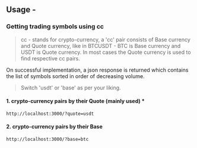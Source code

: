 ## Usage -

### Getting trading symbols using cc

> cc - stands for crypto-currency, a 'cc' pair consists of Base currency and Quote currency, like in BTCUSDT - BTC is Base currency and USDT is Quote currency. In most cases the Quote currency is used to find respective cc pairs.

On successful implementation, a json response is returned which contains the list of symbols sorted in order of decreasing volume.

> Switch 'usdt' or 'base' as per your liking.

#### 1. crypto-currency pairs by their Quote (mainly used) \*

```
http://localhost:3000/?quote=usdt
```

#### 2. crypto-currency pairs by their Base

```
http://localhost:3000/?base=btc
```
